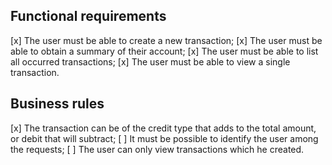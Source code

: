 ## Functional requirements

[x] The user must be able to create a new transaction;
[x] The user must be able to obtain a summary of their account;
[x] The user must be able to list all occurred transactions;
[x] The user must be able to view a single transaction.

## Business rules

[x] The transaction can be of the credit type that adds to the total amount, or debit that will subtract;
[ ] It must be possible to identify the user among the requests;
[ ] The user can only view transactions which he created.
